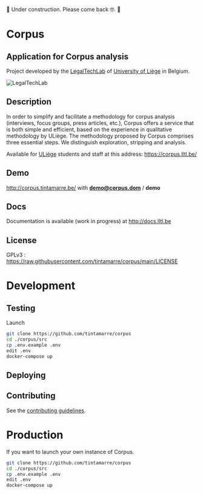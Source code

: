 🚧 Under construction. Please come back 🤓. 🚧 

# Corpus
## Application for Corpus analysis

Project developed by the [LegalTechLab](https://legaltech.uliege.be/) of [University of Liège](https://uliege.be) in Belgium.

![LegalTechLab](https://corpus.lltl.be/storage/legaltech_logo.png)

## Description

In order to simplify and facilitate a methodology for corpus analysis (interviews, focus groups, press articles, etc.), Corpus offers a service that is both simple and efficient, based on the experience in qualitative methodology by ULiège. The methodology proposed by Corpus comprises three essential steps. We distinguish exploration, stripping and analysis.

Available for [ULiège](https://uliege.be) students and staff at this address: <https://corpus.lltl.be/>

## Demo
<http://corpus.tintamarre.be/> with **demo@corpus.dom** / **demo**


## Docs
Documentation is available (work in progress) at <http://docs.lltl.be>

## License
GPLv3 : <https://raw.githubusercontent.com/tintamarre/corpus/main/LICENSE>

# Development

## Testing

Launch
```bash
git clone https://github.com/tintamarre/corpus
cd ./corpus/src
cp .env.example .env
edit .env
docker-compose up
```

## Deploying

## Contributing
See the [contributing guidelines](https://github.com/tintamarre/corpus/blob/main/CONTRIBUTING.md).

# Production

If you want to launch your own instance of Corpus.

```bash
git clone https://github.com/tintamarre/corpus
cd ./corpus/src
cp .env.example .env
edit .env
docker-compose up
```